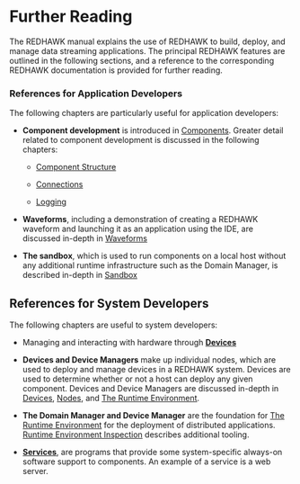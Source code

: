 # Further Reading

The REDHAWK manual explains the use of REDHAWK to build, deploy, and manage data streaming applications. The principal REDHAWK features are outlined in the following sections, and a reference to the corresponding REDHAWK documentation is provided for further reading.

### References for Application Developers

The following chapters are particularly useful for application developers:

  - **Component development** is introduced in [Components](../components/components.html). Greater detail related to component development is discussed in the following chapters:

      - [Component Structure](../component-structure/_index.html)

      - [Connections](../connections/_index.html)

      - [Logging](../logging/_index.html)

  - **Waveforms**, including a demonstration of creating a REDHAWK waveform and launching it as an application using the IDE, are discussed in-depth in [Waveforms](../waveforms/_index.html)

  - **The sandbox**, which is used to run components on a local host without any additional runtime infrastructure such as the Domain Manager, is described in-depth in [Sandbox](../sandbox/_index.html)

## References for System Developers

The following chapters are useful to system developers:

  - Managing and interacting with hardware through [**Devices**](../devices/_index.html)

  - **Devices and Device Managers** make up individual nodes, which are used to deploy and manage devices in a REDHAWK system. Devices are used to determine whether or not a host can deploy any given component. Devices and Device Managers are discussed in-depth in [Devices](../devices/_index.html), [Nodes](../nodes/_index.html), and [The Runtime Environment](../runtime-environment/_index.html).

  - **The Domain Manager and Device Manager** are the foundation for [The Runtime Environment](../runtime-environment/_index.html) for the deployment of distributed applications. [Runtime Environment Inspection](../runtime-inspection/_index.html) describes additional tooling.

  - [**Services**](../services/_index.html), are programs that provide some system-specific always-on software support to components. An example of a service is a web server.
